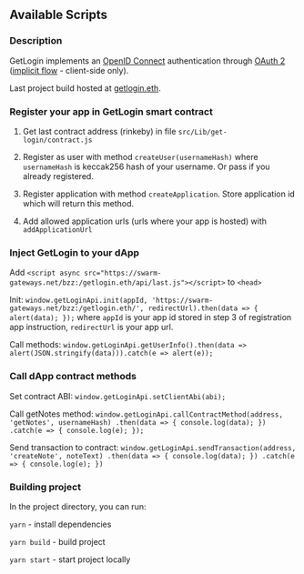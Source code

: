 ## Available Scripts

### Description

GetLogin implements an [OpenID Connect](https://openid.net/) authentication through [OAuth 2](https://en.wikipedia.org/wiki/OAuth#OAuth_2.0) ([implicit flow](https://openid.net/specs/openid-connect-core-1_0.html#ImplicitFlowAuth) - client-side only).

Last project build hosted at [getlogin.eth](https://swarm-gateways.net/bzz:/getlogin.eth/).

### Register your app in GetLogin smart contract

1) Get last contract address (rinkeby) in file `src/Lib/get-login/contract.js`

2) Register as user with method `createUser(usernameHash)` where `usernameHash` is keccak256 hash of your username. Or pass if you already registered.

3) Register application with method `createApplication`. Store application id which will return this method.

4) Add allowed application urls (urls where your app is hosted) with `addApplicationUrl`

### Inject GetLogin to your dApp

Add `<script async src="https://swarm-gateways.net/bzz:/getlogin.eth/api/last.js"></script>` to `<head>`

Init: `window.getLoginApi.init(appId, 'https://swarm-gateways.net/bzz:/getlogin.eth/', redirectUrl).then(data => {
                               alert(data);
                           });` where `appId` is your app id stored in step 3 of registration app instruction, `redirectUrl` is your app url.
                           
Call methods: `window.getLoginApi.getUserInfo().then(data => alert(JSON.stringify(data))).catch(e => alert(e));`

### Call dApp contract methods

Set contract ABI: `window.getLoginApi.setClientAbi(abi);`

Call getNotes method: `window.getLoginApi.callContractMethod(address, 'getNotes', usernameHash)
            .then(data => {
                console.log(data);
            })
            .catch(e => {
                console.log(e);
            });`

Send transaction to contract: `window.getLoginApi.sendTransaction(address, 'createNote', noteText)
                                                           .then(data => {
                                                               console.log(data);
                                                           })
                                                           .catch(e => {
                                                               console.log(e);
                                                           })`

### Building project
In the project directory, you can run:

`yarn` - install dependencies

`yarn build` - build project

`yarn start` - start project locally

